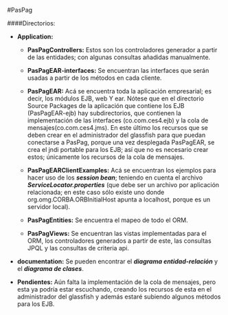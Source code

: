 #PasPag
                                                  
####Directorios:   
  * **Application:**  
  
    * **PasPagControllers:** Estos son los controladores generador a partir de las entidades; con algunas consultas añadidas manualmente.
    
    * **PasPagEAR-interfaces:** Se encuentran las interfaces que serán usadas a partir de los métodos en cada cliente.

    * **PasPagEAR:** Acá se encuentra toda la aplicación empresarial; es decir, los módulos EJB, web Y ear. Nótese    que en el directorio Source Packages de la aplicación que contiene los EJB (PasPagEAR-ejb) hay subdirectorios, que contienen la implementación de las interfaces (co.com.ces4.ejb) y la cola de mensajes(co.com.ces4.jms). En este último los recursos que se deben crear en el administrador del glassfish para que puedan conectarse a PasPag, porque una vez desplegada PasPagEAR, se crea el jndi portable para los EJB; así que no es necesario crear estos; únicamente los recursos de la cola de mensajes.
    
    * **PasPagEARClientExamples:** Acá se encuentran los ejemplos para hacer uso de los **_session bean_**; teniendo en cuenta el archivo **_ServiceLocator.properties_** (que debe ser un archivo por aplicación relacionada; en este caso sólo existe uno donde org.omg.CORBA.ORBInitialHost apunta a localhost, porque es un servidor local).  
    
    * **PasPagEntities:** Se encuentra el mapeo de todo el ORM.
    * **PasPagViews:** Se encuentran las vistas implementadas para el ORM, los controladores generados a partir de este, las consultas JPQL y las consultas de criteria api.
    
  * **documentation:** Se pueden encontrar el **_diagrama entidad-relación_** y el **_diagrama de clases_**.
  * **Pendientes:** Aún falta la implementación de la cola de mensajes, pero esta ya podría estar escuchando, creando los recursos de esta en el administrador del glassfish y además estaré subiendo algunos métodos para los EJB.  
  
